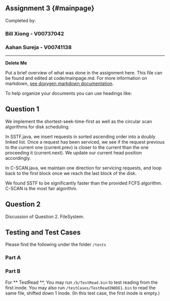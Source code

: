 Assignment 3			{#mainpage}
------------

Completed by:

### Bill Xiong - V00737042 ###
### Aahan Sureja - V00741138 ###

 ---

**Delete Me** 

Put a brief overview of what was done in the assignment here. This file can be found and edited at code/mainpage.md.
For more information on markdown, [see doxygen markdown documentation](http://www.stack.nl/~dimitri/doxygen/manual/markdown.html). 

To help organize your documents you can use headings like:

## Question 1 ##

We implement the shortest-seek-time-first as well as the circular scan algorithms for disk scheduling. 

In SSTF.java, we insert requests in sorted ascending order into a doubly linked list. Once a request has been serviced, we see if the request previous to the current one (current.prev) is closer to the current than the one proceeding it (current.next). We update our current head position accordingly.

In C-SCAN.java, we maintain one direction for servicing requests, and loop back to the first block once we reach the last block of the disk.

We found SSTF to be significantly faster than the provided FCFS algorithm. C-SCAN is the most fair algorithm.

## Question 2 ##

Discussion of Question 2. FileSystem.

## Testing and Test Cases ##

Please find the following under the folder `/tests`

### Part A ###

### Part B ###
For ** TestRead **, You may run `/b/TestRead.bin` to test reading from the first inode. You may also run `/testCases/TestReadINODE1.bin` to read the same file, shifted down 1 inode. (In this test case, the first inode is empty.)